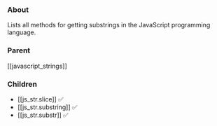 ### About
Lists all methods for getting substrings in the JavaScript programming language.

### Parent
[[javascript_strings]]

### Children
- [[js_str.slice]] ✅
- [[js_str.substring]] ✅
- [[js_str.substr]] ✅